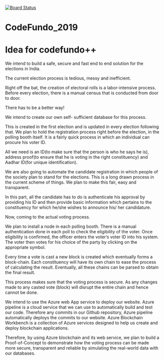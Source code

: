 [![Board Status](https://dev.azure.com/Stallions-A/ace3487f-cac5-47f2-b8fb-2b2907197500/d90cab1c-eb8d-4fbd-b0ac-7ad84547dcea/_apis/work/boardbadge/52174574-a8f7-4b9f-9cf1-01b5288acbcc?columnOptions=1)](https://dev.azure.com/Stallions-A/ace3487f-cac5-47f2-b8fb-2b2907197500/_boards/board/t/d90cab1c-eb8d-4fbd-b0ac-7ad84547dcea/Microsoft.RequirementCategory/)
# CodeFundo_2019
# Idea for codefundo++

We intend to build a safe, secure and fast end to end solution for the elections in India.

The current election process is tedious, messy and inefficient.

Right off the bat, the creation of electoral rolls is a labor-intensive process.
Before every election, there is a manual census that is conducted from door to door.

There has to be a better way!

We intend to create our own self- sufficient database for this process.

This is created in the first election and is updated in every election following that. We plan to hold the registration process right before the election, in the polling booth itself. It is a fairly quick process in which an individual can procure his voter ID.

All we need is an ID(to make sure that the person is who he says he is), address proof(to ensure that he is voting in the right constituency) and Aadhar ID(for unique identification).

We are also going to automate the candidate registration in which people of the society plan to stand for the elections. This is a long drawn process in the current scheme of things. We plan to make this fair, easy and transparent.

In this part, all the candidate has to do is authenticate his approval by providing his ID and then provide basic information which pertains to the constituency for which he/she wishes to announce his/ her candidature.

Now, coming to the actual voting process.

We plan to install a node in each polling booth. There is a manual authentication done in each poll to check the eligibility of the voter. Once eligibility is confirmed, the officer enters the voter’s voter ID into his system. The voter then votes for his choice of the party by clicking on the appropriate symbol.

Every time a vote is cast a new block is created which eventually forms a block-chain. Each constituency will have its own chain to ease the process of calculating the result. Eventually, all these chains can be parsed to obtain the final result.

This process makes sure that the voting process is secure. As any changes made to any casted vote (block) will disrupt the entire chain and hence cannot be done.

We intend to use the Azure web App service to deploy our website. Azure pipeline is a cloud service that we can use to automatically build and test our code. Therefore any commits in our Github repository, Azure pipeline automatically deploys the commits to our website. Azure Blockchain Workbench is a collection of Azure services designed to help us create and deploy blockchain applications.

Therefore, by using Azure blockchain and its web service, we plan to build a Proof-of-Concept to demonstrate how the voting process can be made more secure, transparent and reliable by simulating the real-world data with our databases.
